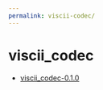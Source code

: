 ```yaml
---
permalink: viscii-codec/
---
```

# viscii_codec

- [viscii_codec-0.1.0](https://github.com/dfint/viscii_codec/releases/download/0.1.0/viscii_codec-0.1.0-py3-none-any.whl)